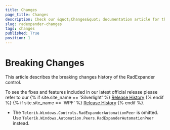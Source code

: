 ```yaml
---
title: Changes
page_title: Changes
description: Check our &quot;Changes&quot; documentation article for the RadExpander {{ site.framework_name }} control.
slug: radexpander-changes
tags: changes
published: True
position: 1
---
```


# Breaking Changes

This article describes the breaking changes history of the RadExpander control.

To see the fixes and features included in our latest official release please refer to our {% if site.site_name == 'Silverlight' %} [Release History](http://www.telerik.com/support/whats-new/silverlight/release-history) {% endif %} {% if site.site_name == 'WPF' %} [Release History](http://www.telerik.com/support/whats-new/wpf/release-history) {% endif %}.

* The `Telerik.Windows.Controls.RadExpanderAutomationPeer` is omitted. Use `Telerik.Windows.Automation.Peers.RadExpanderAutomationPeer` instead.	  